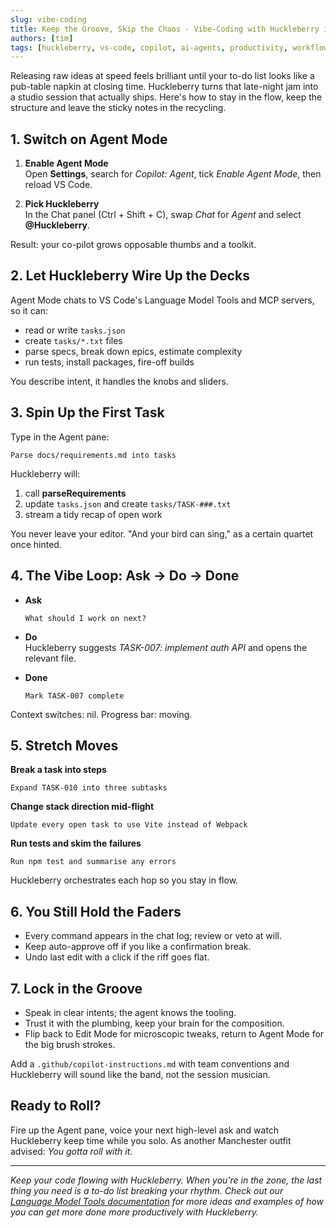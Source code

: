 ```yaml
---
slug: vibe-coding
title: Keep the Groove, Skip the Chaos - Vibe-Coding with Huckleberry in VS Code Agent Mode
authors: [tim]
tags: [huckleberry, vs-code, copilot, ai-agents, productivity, workflow, agent-mode]
---
```


Releasing raw ideas at speed feels brilliant until your to-do list looks like a pub-table napkin at closing time. Huckleberry turns that late-night jam into a studio session that actually ships. Here's how to stay in the flow, keep the structure and leave the sticky notes in the recycling.

<!-- truncate -->

## 1. Switch on Agent Mode  

1. **Enable Agent Mode**  
   Open **Settings**, search for *Copilot: Agent*, tick *Enable Agent Mode*, then reload VS Code.  

2. **Pick Huckleberry**  
   In the Chat panel (Ctrl + Shift + C), swap *Chat* for *Agent* and select **@Huckleberry**.  

Result: your co-pilot grows opposable thumbs and a toolkit.

## 2. Let Huckleberry Wire Up the Decks  

Agent Mode chats to VS Code's Language Model Tools and MCP servers, so it can:

- read or write `tasks.json`  
- create `tasks/*.txt` files  
- parse specs, break down epics, estimate complexity  
- run tests, install packages, fire-off builds  

You describe intent, it handles the knobs and sliders.

## 3. Spin Up the First Task  

Type in the Agent pane:  

```
Parse docs/requirements.md into tasks
```

Huckleberry will:

1. call **parseRequirements**  
2. update `tasks.json` and create `tasks/TASK-###.txt`  
3. stream a tidy recap of open work  

You never leave your editor. "And your bird can sing," as a certain quartet once hinted.

## 4. The Vibe Loop: Ask → Do → Done  

- **Ask**  

  ```  
  What should I work on next?  
  ```  

- **Do**  
  Huckleberry suggests *TASK-007: implement auth API* and opens the relevant file.  
- **Done**  

  ```  
  Mark TASK-007 complete  
  ```  

Context switches: nil. Progress bar: moving.

## 5. Stretch Moves  

**Break a task into steps**  

```
Expand TASK-010 into three subtasks
```  

**Change stack direction mid-flight**  

```
Update every open task to use Vite instead of Webpack
```  

**Run tests and skim the failures**  

```
Run npm test and summarise any errors
```  

Huckleberry orchestrates each hop so you stay in flow.

## 6. You Still Hold the Faders  

- Every command appears in the chat log; review or veto at will.  
- Keep auto-approve off if you like a confirmation break.  
- Undo last edit with a click if the riff goes flat.

## 7. Lock in the Groove  

- Speak in clear intents; the agent knows the tooling.  
- Trust it with the plumbing, keep your brain for the composition.  
- Flip back to Edit Mode for microscopic tweaks, return to Agent Mode for the big brush strokes.  

Add a `.github/copilot-instructions.md` with team conventions and Huckleberry will sound like the band, not the session musician.

## Ready to Roll?  

Fire up the Agent pane, voice your next high-level ask and watch Huckleberry keep time while you solo. As another Manchester outfit advised: *You gotta roll with it*.

---

*Keep your code flowing with Huckleberry. When you're in the zone, the last thing you need is a to-do list breaking your rhythm. Check out our [Language Model Tools documentation](https://cambridgemonorail.github.io/vscode-huckleberry/language-model-tools) for more ideas and examples of how you can get more done more productively with Huckleberry.*
